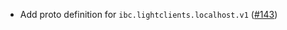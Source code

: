 - Add proto definition for `ibc.lightclients.localhost.v1`
  ([\#143](https://github.com/cosmos/ibc-proto-rs/pull/143))